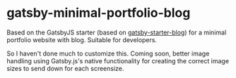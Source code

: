 # gatsby-minimal-portfolio-blog

Based on the GatsbyJS starter (based on [gatsby-starter-blog](https://github.com/gatsbyjs/gatsby-starter-blog)) for a minimal portfolio website with blog. Suitable for developers.

So I haven't done much to customize this. Coming soon, better image handling using Gatsby.js's native functionality for creating the correct image sizes to send down for each screensize.
